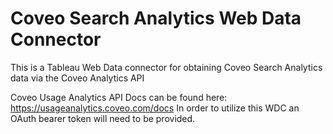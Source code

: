 # Coveo Search Analytics Web Data Connector
This is a Tableau Web Data connector for obtaining Coveo Search Analytics data via the Coveo Analytics API

Coveo Usage Analytics API Docs can be found here: https://usageanalytics.coveo.com/docs
In order to utilize this WDC an OAuth bearer token will need to be provided.
